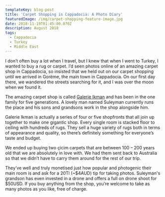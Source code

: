 ```yaml
---
templateKey: blog-post
title: 'Carpet Shopping in Cappadocia: A Photo Diary'
featuredImage: /img/carpet-shopping-feature-image.jpg
date: 2018-11-19T01:45:00.070Z
description: August 2018
tags:
  - Cappadocia
  - Turkey
  - Middle East
---
```

I don’t often buy a lot when I travel, but I knew that when I went to Turkey, I wanted to buy a rug or carpet. I’d seen photos online of an amazing carpet shop in Cappadocia, so insisted that we held out on our carpet shopping until we arrived in Gorëme, the main town in Cappadocia. On our first day there, we wandered the streets searching for it, and I was over the moon when we found it.

The amazing carpet shop is called [Galerie Ikman](http://www.galerieikman.com/) and has been in the one family for five generations. A lovely man named Suleyman currently runs the place and his sons and grandsons work in the shop alongside him.

Galerie Ikman is actually a series of four or five shopfronts that all join up together to make one gigantic shop. Every single room is stacked floor to ceiling with hundreds of rugs. They sell a huge variety of rugs both in terms of appearance and quality, so there’s definitely something for everyone’s taste and budget.

We ended up buying two çicim carpets that are between 100 – 200 years old that we are absolutely in love with. We had them sent back to Australia so that we didn’t have to carry them around for the rest of our trip. 

They’ve well and truly monetised just how popular and photogenic their main room is and ask for a 20Tl (~$4AUD) tip for taking photos. Suleyman's grandson has even invested in a drone and offers a full on drone shoot for $50USD. If you buy anything from the shop, you’re welcome to take as many photos as you like, free of charge.

